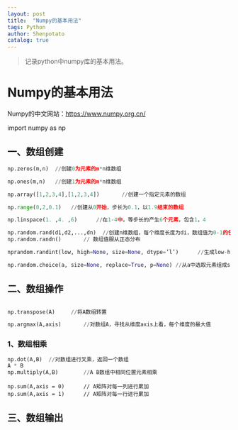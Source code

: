 ```yaml
---
layout: post
title:  "Numpy的基本用法"
tags: Python
author: Shenpotato
catalog: true
---
```




> 记录python中numpy库的基本用法。



# Numpy的基本用法

Numpy的中文网站：https://www.numpy.org.cn/

import numpy as np

## 一、数组创建

```python
np.zeros(m,n)  //创建0为元素的m*n维数组

np.ones(m,n)   //创建1为元素的m*n维数组

np.array([1,2,3,4],[1,2,3,4])		//创建一个指定元素的数组

np.range(0,2,0.1) 	//创建从0开始，步长为0.1，以1.9结束的数组

np.linspace(1. ,4. ,6)		//在1-4中，等步长的产生6个元素，包含1，4

np.random.rand(d1,d2,...,dn)  //创建n维数组，每个维度长度为di，数组值为0-1的任意值
np.random.randn()		// 数组值服从正态分布

nprandom.randint(low, high=None, size=None, dtype=’l’)		//生成low-high区间的，size维度的随机数

np.random.choice(a, size=None, replace=True, p=None) //从a中选取元素组成size大小的数组

```



## 二、数组操作

```python

np.transpose(A)		//将A数组转置

np.argmax(A,axis)		//对数组A，寻找从维度axis上看，每个维度的最大值
```



### 1、数组相乘

```python
np.dot(A,B)  //对数组进行叉乘，返回一个数组
A * B   
np.multiply(A,B)		//A B数组中相同位置元素相乘
```



```
np.sum(A,axis = 0)		// A矩阵对每一列进行累加
np.sum(A,axis = 1)		// A矩阵对每一行进行累加
```



## 三、数组输出

